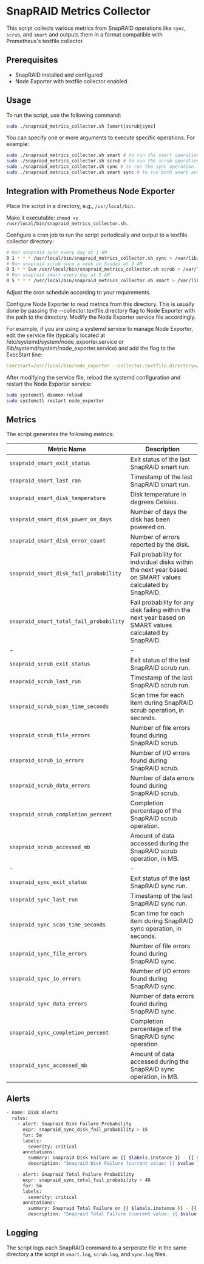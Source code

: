 # SnapRAID Metrics Collector

This script collects various metrics from SnapRAID operations like `sync`, `scrub`, and `smart` and outputs them in a format compatible with Prometheus's textfile collector.

## Prerequisites

- SnapRAID installed and configured
- Node Exporter with textfile collector enabled

## Usage

To run the script, use the following command:

```bash
sudo ./snapraid_metrics_collector.sh [smart|scrub|sync]
```

You can specify one or more arguments to execute specific operations. For example:

```bash
sudo ./snapraid_metrics_collector.sh smart # to run the smart operation.
sudo ./snapraid_metrics_collector.sh scrub # to run the scrub operation.
sudo ./snapraid_metrics_collector.sh sync # to run the sync operation.
sudo ./snapraid_metrics_collector.sh smart sync # to run both smart and sync operations.
```

## Integration with Prometheus Node Exporter

Place the script in a directory, e.g., `/usr/local/bin.`

Make it executable: `chmod +x /usr/local/bin/snapraid_metrics_collector.sh.`

Configure a cron job to run the script periodically and output to a textfile collector directory:

```bash
# Run snapraid sync every day at 1 AM
0 1 * * * /usr/local/bin/snapraid_metrics_collector.sh sync > /var/lib/node_exporter/textfile_collector/snapraid_sync.prom
# Run snapraid scrub once a week on Sunday at 3 AM
0 3 * * Sun /usr/local/bin/snapraid_metrics_collector.sh scrub > /var/lib/node_exporter/textfile_collector/snapraid_scrub.prom
# Run snapraid smart every day at 5 AM
0 5 * * * /usr/local/bin/snapraid_metrics_collector.sh smart > /var/lib/node_exporter/textfile_collector/snapraid_smart.prom
```

Adjust the cron schedule according to your requirements.

Configure Node Exporter to read metrics from this directory. This is usually done by passing the --collector.textfile.directory flag to Node Exporter with the path to the directory. Modify the Node Exporter service file accordingly.

For example, if you are using a systemd service to manage Node Exporter, edit the service file (typically located at /etc/systemd/system/node_exporter.service or /lib/systemd/system/node_exporter.service) and add the flag to the ExecStart line:

```yaml
ExecStart=/usr/local/bin/node_exporter --collector.textfile.directory=/var/lib/node_exporter/textfile_collector
```

After modifying the service file, reload the systemd configuration and restart the Node Exporter service:

```bash
sudo systemctl daemon-reload
sudo systemctl restart node_exporter
```

## Metrics

The script generates the following metrics:

| Metric Name                                 | Description |
| ------------------------------------------- | ----------- |
| `snapraid_smart_exit_status`                | Exit status of the last SnapRAID smart run. |
| `snapraid_smart_last_ran`            | Timestamp of the last SnapRAID smart run. |
| `snapraid_smart_disk_temperature` | Disk temperature in degrees Celsius. |
| `snapraid_smart_disk_power_on_days` | Number of days the disk has been powered on. |
| `snapraid_smart_disk_error_count` | Number of errors reported by the disk. |
| `snapraid_smart_disk_fail_probability`      | Fail probability for individual disks within the next year based on SMART values calculated by SnapRAID. |
| `snapraid_smart_total_fail_probability`     | Fail probability for any disk failing within the next year based on SMART values calculated by SnapRAID. |
| -                                           | -           |
| `snapraid_scrub_exit_status`                | Exit status of the last SnapRAID scrub run. |
| `snapraid_scrub_last_run`            | Timestamp of the last SnapRAID scrub run. |
| `snapraid_scrub_scan_time_seconds`          | Scan time for each item during SnapRAID scrub operation, in seconds. |
| `snapraid_scrub_file_errors`                | Number of file errors found during SnapRAID scrub. |
| `snapraid_scrub_io_errors`                  | Number of I/O errors found during SnapRAID scrub. |
| `snapraid_scrub_data_errors`                | Number of data errors found during SnapRAID scrub. |
| `snapraid_scrub_completion_percent`         | Completion percentage of the SnapRAID scrub operation. |
| `snapraid_scrub_accessed_mb`                | Amount of data accessed during the SnapRAID scrub operation, in MB. |
| -                                           | -           |
| `snapraid_sync_exit_status`                 | Exit status of the last SnapRAID sync run. |
| `snapraid_sync_last_run`             | Timestamp of the last SnapRAID sync run. |
| `snapraid_sync_scan_time_seconds`           | Scan time for each item during SnapRAID sync operation, in seconds. |
| `snapraid_sync_file_errors`                 | Number of file errors found during SnapRAID sync. |
| `snapraid_sync_io_errors`                   | Number of I/O errors found during SnapRAID sync. |
| `snapraid_sync_data_errors`                 | Number of data errors found during SnapRAID sync. |
| `snapraid_sync_completion_percent`          | Completion percentage of the SnapRAID sync operation. |
| `snapraid_sync_accessed_mb`                 | Amount of data accessed during the SnapRAID sync operation, in MB. |

## Alerts

```bash
- name: Disk Alerts
  rules:
    - alert: Snapraid Disk Failure Probability
      expr: snapraid_sync_disk_fail_probability > 15
      for: 5m
      labels:
        severity: critical
      annotations:
        summary: Snapraid Disk Failure on {{ $labels.instance }} - {{ $labels.job }}
        description: "Snapraid Disk Failure (current value: {{ $value }})"

    - alert: Snapraid Total Failure Probability
      expr: snapraid_sync_total_fail_probability > 40
      for: 5m
      labels:
        severity: critical
      annotations:
        summary: Snapraid Total Failure on {{ $labels.instance }} - {{ $labels.job }}
        description: "Snapraid Total Failure (current value: {{ $value }})"
```

## Logging

The script logs each SnapRAID command to a serperate file in the same directory a the script in `smart.log`, `scrub.log`, and `sync.log` files.